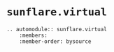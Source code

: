 # `sunflare.virtual`

```{eval-rst}
.. automodule:: sunflare.virtual
    :members:
    :member-order: bysource
```
